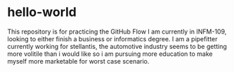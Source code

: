 # hello-world
This repository is for practicing the GitHub Flow
I am currently in INFM-109, looking to either finish a business or informatics degree. I am a pipefitter currently working for stellantis, the automotive industry seems to be getting more volitile than i would like so i am pursuing more education to make myself more marketable for worst case scenario.

